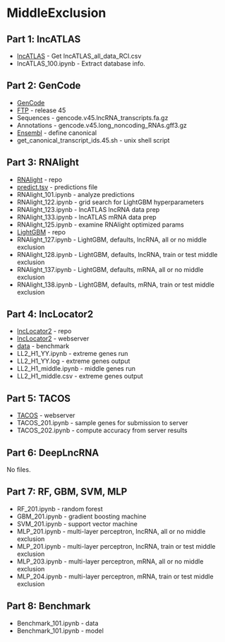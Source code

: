 # MiddleExclusion
## Part 1: lncATLAS
* [lncATLAS](https://lncatlas.crg.eu/) - Get lncATLAS_all_data_RCI.csv
* lncATLAS_100.ipynb - Extract database info.

## Part 2: GenCode
* [GenCode](https://www.gencodegenes.org/)
* [FTP](https://ftp.ebi.ac.uk/pub/databases/gencode/Gencode_human) - release 45
* Sequences - gencode.v45.lncRNA_transcripts.fa.gz
* Annotations - gencode.v45.long_noncoding_RNAs.gff3.gz
* [Ensembl](https://useast.ensembl.org/info/genome/genebuild/canonical.html) - define canonical
* get_canonical_transcript_ids.45.sh - unix shell script

## Part 3: RNAlight
* [RNAlight](https://github.com/YangLab/RNAlight) - repo
* [predict.tsv](https://github.com/YangLab/RNAlight/blob/main/Light_score_diverse_RNA/lncRNA_whole_genome/Whole_genome_lncRNA_predict_df.tsv) - predictions file
* RNAlight_101.ipynb - analyze predictions
* RNAlight_122.ipynb - grid search for LightGBM hyperparameters
* RNAlight_123.ipynb - lncATLAS lncRNA data prep
* RNAlight_133.ipynb - lncATLAS mRNA data prep
* RNAlight_125.ipynb - examine RNAlight optimized params
* [LightGBM](https://github.com/microsoft/LightGBM) - repo
* RNAlight_127.ipynb - LightGBM, defaults, lncRNA, all or no middle exclusion
* RNAlight_128.ipynb - LightGBM, defaults, lncRNA, train or test middle exclusion
* RNAlight_137.ipynb - LightGBM, defaults, mRNA, all or no middle exclusion
* RNAlight_138.ipynb - LightGBM, defaults, mRNA, train or test middle exclusion

## Part 4: lncLocator2
* [lncLocator2](https://github.com/Yang-J-LIN/lncLocator2) - repo
* [lncLocator2](http://www.csbio.sjtu.edu.cn/bioinf/lncLocator2/) - webserver
* [data](http://www.csbio.sjtu.edu.cn/bioinf/lncLocator2/Data.htm) - benchmark
* LL2_H1_YY.ipynb - extreme genes run
* LL2_H1_YY.log - extreme genes output
* LL2_H1_middle.ipynb - middle genes run
* LL2_H1_middle.csv - extreme genes output

## Part 5: TACOS
* [TACOS](https://balalab-skku.org/TACOS) - webserver
* TACOS_201.ipynb - sample genes for submission to server
* TACOS_202.ipynb - compute accuracy from server results

## Part 6: DeepLncRNA
No files.

## Part 7: RF, GBM, SVM, MLP
* RF_201.ipynb - random forest
* GBM_201.ipynb - gradient boosting machine
* SVM_201.ipynb - support vector machine
* MLP_201.ipynb - multi-layer perceptron, lncRNA, all or no middle exclusion
* MLP_201.ipynb - multi-layer perceptron, lncRNA, train or test middle exclusion
* MLP_203.ipynb - multi-layer perceptron, mRNA, all or no middle exclusion
* MLP_204.ipynb - multi-layer perceptron, mRNA, train or test middle exclusion

## Part 8: Benchmark
* Benchmark_101.ipynb - data
* Benchmark_101.ipynb - model

